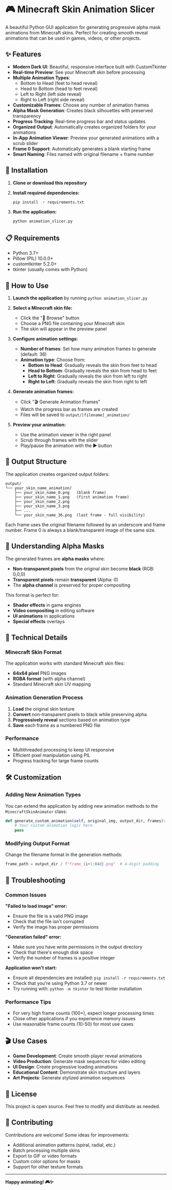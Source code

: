 # 🎮 Minecraft Skin Animation Slicer

A beautiful Python GUI application for generating progressive alpha mask animations from Minecraft skins. Perfect for creating smooth reveal animations that can be used in games, videos, or other projects.

## ✨ Features

- **Modern Dark UI**: Beautiful, responsive interface built with CustomTkinter
- **Real-time Preview**: See your Minecraft skin before processing
- **Multiple Animation Types**: 
  - Bottom to Head (feet to head reveal)
  - Head to Bottom (head to feet reveal)
  - Left to Right (left side reveal)
  - Right to Left (right side reveal)
- **Customizable Frames**: Choose any number of animation frames
- **Alpha Mask Generation**: Creates black silhouettes with preserved transparency
- **Progress Tracking**: Real-time progress bar and status updates
- **Organized Output**: Automatically creates organized folders for your animations
- **In-App Animation Viewer**: Preview your generated animations with a scrub slider
- **Frame 0 Support**: Automatically generates a blank starting frame
- **Smart Naming**: Files named with original filename + frame number

## 🚀 Installation

1. **Clone or download this repository**

2. **Install required dependencies:**
   ```bash
   pip install -r requirements.txt
   ```

3. **Run the application:**
   ```bash
   python animation_slicer.py
   ```

## 📋 Requirements

- Python 3.7+
- Pillow (PIL) 10.0.0+
- customtkinter 5.2.0+
- tkinter (usually comes with Python)

## 🎯 How to Use

1. **Launch the application** by running `python animation_slicer.py`

2. **Select a Minecraft skin file:**
   - Click the "📁 Browse" button
   - Choose a PNG file containing your Minecraft skin
   - The skin will appear in the preview panel

3. **Configure animation settings:**
   - **Number of frames**: Set how many animation frames to generate (default: 36)
   - **Animation type**: Choose from:
     - **Bottom to Head**: Gradually reveals the skin from feet to head
     - **Head to Bottom**: Gradually reveals the skin from head to feet  
     - **Left to Right**: Gradually reveals the skin from left to right
     - **Right to Left**: Gradually reveals the skin from right to left

4. **Generate animation frames:**
   - Click "🎬 Generate Animation Frames"
   - Watch the progress bar as frames are created
   - Files will be saved to `output/[filename]_animation/`

5. **Preview your animation:**
   - Use the animation viewer in the right panel
   - Scrub through frames with the slider
   - Play/pause the animation with the ▶️ button

## 📁 Output Structure

The application creates organized output folders:

```
output/
└── your_skin_name_animation/
    ├── your_skin_name_0.png   (blank frame)
    ├── your_skin_name_1.png   (first animation frame)
    ├── your_skin_name_2.png
    ├── your_skin_name_3.png
    ├── ...
    └── your_skin_name_36.png  (last frame - full visibility)
```

Each frame uses the original filename followed by an underscore and frame number. Frame 0 is always a blank/transparent image of the same size.

## 🎨 Understanding Alpha Masks

The generated frames are **alpha masks** where:
- **Non-transparent pixels** from the original skin become **black** (RGB: 0,0,0)
- **Transparent pixels** remain **transparent** (Alpha: 0)
- The **alpha channel** is preserved for proper compositing

This format is perfect for:
- **Shader effects** in game engines
- **Video compositing** in editing software
- **UI animations** in applications
- **Special effects** overlays

## 🔧 Technical Details

### Minecraft Skin Format
The application works with standard Minecraft skin files:
- **64x64 pixel** PNG images
- **RGBA format** (with alpha channel)
- Standard Minecraft skin UV mapping

### Animation Generation Process
1. **Load** the original skin texture
2. **Convert** non-transparent pixels to black while preserving alpha
3. **Progressively reveal** sections based on animation type
4. **Save** each frame as a numbered PNG file

### Performance
- Multithreaded processing to keep UI responsive
- Efficient pixel manipulation using PIL
- Progress tracking for large frame counts

## 🛠️ Customization

### Adding New Animation Types
You can extend the application by adding new animation methods to the `MinecraftSkinAnimator` class:

```python
def generate_custom_animation(self, original_img, output_dir, frames):
    # Your custom animation logic here
    pass
```

### Modifying Output Format
Change the filename format in the generation methods:
```python
frame_path = output_dir / f"frame_{i+1:04d}.png"  # 4-digit padding
```

## 🐛 Troubleshooting

### Common Issues

**"Failed to load image" error:**
- Ensure the file is a valid PNG image
- Check that the file isn't corrupted
- Verify the image has proper permissions

**"Generation failed" error:**
- Make sure you have write permissions in the output directory
- Check that there's enough disk space
- Verify the number of frames is a positive integer

**Application won't start:**
- Ensure all dependencies are installed: `pip install -r requirements.txt`
- Check that you're using Python 3.7 or newer
- Try running with: `python -m tkinter` to test tkinter installation

### Performance Tips
- For very high frame counts (100+), expect longer processing times
- Close other applications if you experience memory issues
- Use reasonable frame counts (10-50) for most use cases

## 🎬 Use Cases

- **Game Development**: Create smooth player reveal animations
- **Video Production**: Generate mask sequences for video editing
- **UI Design**: Create progressive loading animations
- **Educational Content**: Demonstrate skin structure and layers
- **Art Projects**: Generate stylized animation sequences

## 📝 License

This project is open source. Feel free to modify and distribute as needed.

## 🤝 Contributing

Contributions are welcome! Some ideas for improvements:
- Additional animation patterns (spiral, radial, etc.)
- Batch processing multiple skins
- Export to GIF or video formats
- Custom color options for masks
- Support for other texture formats

---

**Happy animating! 🎮✨** 